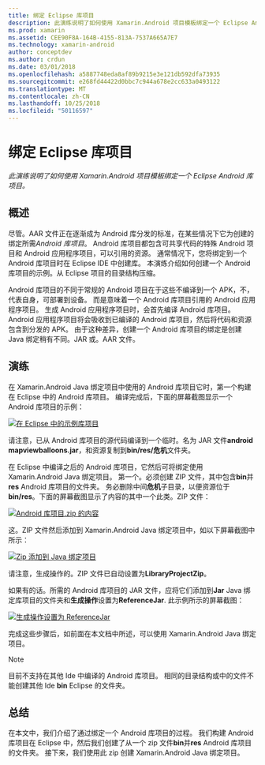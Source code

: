 ```yaml
---
title: 绑定 Eclipse 库项目
description: 此演练说明了如何使用 Xamarin.Android 项目模板绑定一个 Eclipse Android 库项目。
ms.prod: xamarin
ms.assetid: CEE90F8A-164B-4155-813A-7537A665A7E7
ms.technology: xamarin-android
author: conceptdev
ms.author: crdun
ms.date: 03/01/2018
ms.openlocfilehash: a5887748eda8af89b9215e3e121db592dfa73935
ms.sourcegitcommit: e268fd44422d0bbc7c944a678e2cc633a0493122
ms.translationtype: MT
ms.contentlocale: zh-CN
ms.lasthandoff: 10/25/2018
ms.locfileid: "50116597"
---
```

# <a name="binding-an-eclipse-library-project"></a>绑定 Eclipse 库项目

_此演练说明了如何使用 Xamarin.Android 项目模板绑定一个 Eclipse Android 库项目。_


## <a name="overview"></a>概述

尽管。AAR 文件正在逐渐成为 Android 库分发的标准，在某些情况下它为创建的绑定所需*Android 库项目*。 Android 库项目都包含可共享代码的特殊 Android 项目和 Android 应用程序项目，可以引用的资源。 通常情况下，您将绑定到一个 Android 库项目时在 Eclipse IDE 中创建库。
本演练介绍如何创建一个 Android 库项目的示例。从 Eclipse 项目的目录结构压缩。

Android 库项目的不同于常规的 Android 项目在于这些不编译到一个 APK，不，代表自身，可部署到设备。 而是意味着一个 Android 库项目引用的 Android 应用程序项目。 生成 Android 应用程序项目时，会首先编译 Android 库项目。 Android 应用程序项目将会吸收到已编译的 Android 库项目，然后将代码和资源包含到分发的 APK。 由于这种差异，创建一个 Android 库项目的绑定是创建 Java 绑定稍有不同。JAR 或。AAR 文件。



## <a name="walkthrough"></a>演练

在 Xamarin.Android Java 绑定项目中使用的 Android 库项目它时，第一个构建在 Eclipse 中的 Android 库项目。 编译完成后，下面的屏幕截图显示一个 Android 库项目的示例： 

[![在 Eclipse 中的示例库项目](binding-a-library-project-images/build-lib-in-eclipse.png)](binding-a-library-project-images/build-lib-in-eclipse.png#lightbox)

请注意，已从 Android 库项目的源代码编译到一个临时。名为 JAR 文件**android mapviewballoons.jar**，和资源复制到**bin/res/危机**文件夹。 

在 Eclipse 中编译之后的 Android 库项目，它然后可将绑定使用 Xamarin.Android Java 绑定项目。 第一个。必须创建 ZIP 文件，其中包含**bin**并**res** Android 库项目的文件夹。 务必删除中间**危机**子目录，以便资源位于**bin/res**。下面的屏幕截图显示了内容的其中一个此类。ZIP 文件： 

[![Android 库项目.zip 的内容](binding-a-library-project-images/contents-of-zip-file.png)](binding-a-library-project-images/contents-of-zip-file.png#lightbox)

这。ZIP 文件然后添加到 Xamarin.Android Java 绑定项目中，如以下屏幕截图中所示：

[![Zip 添加到 Java 绑定项目](binding-a-library-project-images/zip-in-binding-project.png)](binding-a-library-project-images/zip-in-binding-project.png#lightbox)

请注意，生成操作的。ZIP 文件已自动设置为**LibraryProjectZip**。

如果有的话。所需的 Android 库项目的 JAR 文件，应将它们添加到**Jar** Java 绑定库项目的文件夹和**生成操作**设置为**ReferenceJar**. 此示例所示的屏幕截图： 

[![生成操作设置为 ReferenceJar](binding-a-library-project-images/set-to-referencejar.png)](binding-a-library-project-images/set-to-referencejar.png#lightbox)

完成这些步骤后，如前面在本文档中所述，可以使用 Xamarin.Android Java 绑定项目。

> [!NOTE]
> 目前不支持在其他 Ide 中编译的 Android 库项目。 相同的目录结构或中的文件不能创建其他 Ide **bin** Eclipse 的文件夹。 


## <a name="summary"></a>总结

在本文中，我们介绍了通过绑定一个 Android 库项目的过程。 我们构建 Android 库项目在 Eclipse 中，然后我们创建了从一个 zip 文件**bin**并**res** Android 库项目的文件夹。 接下来，我们使用此 zip 创建 Xamarin.Android Java 绑定项目。 

